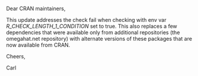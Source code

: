 Dear CRAN maintainers,

This update addresses the check fail when checking with env var _R_CHECK_LENGTH_1_CONDITION_ set
to true.  This also replaces a few dependencies that were available only from additional repositories (the omegahat.net repository) with alternate versions of these packages that are now available from CRAN. 

Cheers,

Carl
